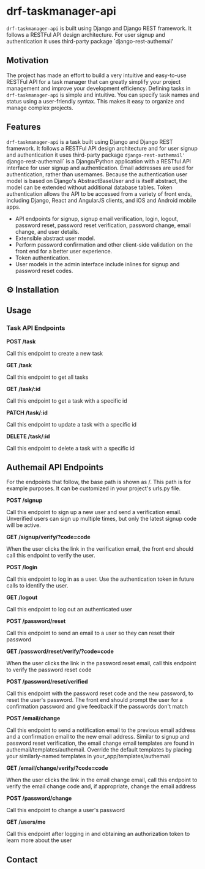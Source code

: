 # drf-taskmanager-api
`drf-taskmanager-api` is  built using Django and Django REST framework. It follows a RESTFul API design architecture. For user signup and authentication it uses third-party package `django-rest-authemail'

## Motivation
The project has made an effort to build a very intuitive and easy-to-use RESTFul API for a task manager that can greatly simplify your project management and improve your development efficiency.
Defining tasks in `drf-taskmanager-api` is simple and intuitive. You can specify task names and status using a user-friendly syntax. This makes it easy to organize and manage complex projects.

## Features
`drf-taskmanager-api` is a task built using Django and Django REST framework. It follows a RESTFul API design architecture and for user signup and authentication it uses third-party package `django-rest-authemail'
`django-rest-authemail` is a Django/Python application with a RESTful API interface for user signup and authentication. Email addresses are used for authentication, rather than usernames. Because the authentication user model is based on Django's AbstractBaseUser and is itself abstract, the model can be extended without additional database tables. Token authentication allows the API to be accessed from a variety of front ends, including Django, React and AngularJS clients, and iOS and Android mobile apps.

- API endpoints for signup, signup email verification, login, logout, password reset, password reset verification, password change, email change, and user details.
- Extensible abstract user model.
- Perform password confirmation and other client-side validation on the front end for a better user experience.
- Token authentication.
- User models in the admin interface include inlines for signup and password reset codes.



## ⚙️ Installation

## Usage

### Task API Endpoints
**POST /task**

Call this endpoint to create a new task

**GET /task**

Call this endpoint to get all tasks

**GET /task/:id**

Call this endpoint to get a task with a specific id

**PATCH /task/:id**

Call this endpoint to update a task with a specific id

**DELETE /task/:id**

Call this endpoint to delete a task with a specific id


## Authemail API Endpoints
For the endpoints that follow, the base path is shown as /. This path is for example purposes. It can be customized in your project's urls.py file.

**POST /signup**

Call this endpoint to sign up a new user and send a verification email. 
Unverified users can sign up multiple times, but only the latest signup code will be active.

**GET /signup/verify/?code=code**

When the user clicks the link in the verification email, the front end should call this endpoint to verify the user.

**POST /login**

Call this endpoint to log in as a user. Use the authentication token in future calls to identify the user.

**GET /logout**

Call this endpoint to log out an authenticated user

**POST /password/reset**

Call this endpoint to send an email to a user so they can reset their password

**GET /password/reset/verify/?code=code**

When the user clicks the link in the password reset email, call this endpoint to verify the password reset code

**POST /password/reset/verified**

Call this endpoint with the password reset code and the new password, to reset the user's password. The front end should prompt the user for a confirmation password and give feedback if the passwords don't match

**POST /email/change**

Call this endpoint to send a notification email to the previous email address and a confirmation email to the new email address. Similar to signup and password reset verification, the email change email templates are found in authemail/templates/authemail. Override the default templates by placing your similarly-named templates in your_app/templates/authemail

**GET /email/change/verify/?code=code**

When the user clicks the link in the email change email, call this endpoint to verify the email change code and, if appropriate, change the email address

**POST /password/change**

Call this endpoint to change a user's password

**GET /users/me**

Call this endpoint after logging in and obtaining an authorization token to learn more about the user

## Contact
